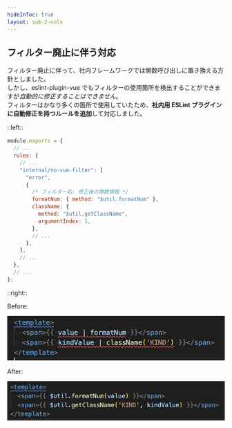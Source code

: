 ```yaml
---
hideInToc: true
layout: sub-2-cols
---
```


## フィルター廃止に伴う対応

フィルター廃止に伴って、社内フレームワークでは関数呼び出しに置き換える方針としました。  
しかし、eslint-plugin-vue でもフィルターの使用箇所を検出することができますが*自動的に修正することはできません*。  
フィルターはかなり多くの箇所で使用していたため、**社内用 ESLint プラグインに自動修正を持つルールを追加**して対応しました。

::left::

```js
module.exports = {
  // ...
  rules: {
    // ...
    "internal/no-vue-filter": [
      "error",
      {
        /* フィルター名: 修正後の関数情報 */
        formatNum: { method: "$util.formatNum" },
        className: {
          method: "$util.getClassName",
          argumentIndex: 1,
        },
        // ...
      },
    ],
    // ...
  },
  // ...
};
```

::right::

Before:

![no-vue-filter before](/no-vue-filter-before.png)

After:

![no-vue-filter after](/no-vue-filter-after.png)
